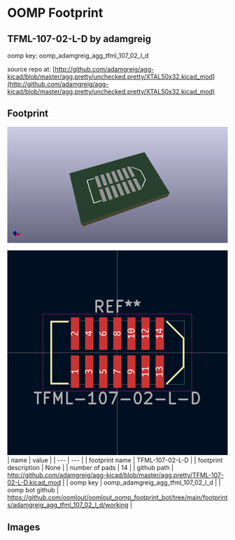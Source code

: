 # OOMP Footprint  
## TFML-107-02-L-D  by adamgreig  
  
oomp key: oomp_adamgreig_agg_tfml_107_02_l_d  
  
source repo at: [http://github.com/adamgreig/agg-kicad/blob/master/agg.pretty/unchecked.pretty/XTAL50x32.kicad_mod](http://github.com/adamgreig/agg-kicad/blob/master/agg.pretty/unchecked.pretty/XTAL50x32.kicad_mod)  
## Footprint  
  
[![working_kicad_pcb_3d.png](working_kicad_pcb_3d_600.png)](working_kicad_pcb_3d.png)  
  
[![working.png](working_600.png)](working.png)  
| name | value | 
| --- | --- | 
| footprint name | TFML-107-02-L-D | 
| footprint description | None | 
| number of pads | 14 | 
| github path | http://github.com/adamgreig/agg-kicad/blob/master/agg.pretty/TFML-107-02-L-D.kicad_mod | 
| oomp key | oomp_adamgreig_agg_tfml_107_02_l_d | 
| oomp bot github | https://github.com/oomlout/oomlout_oomp_footprint_bot/tree/main/footprints/adamgreig_agg_tfml_107_02_l_d/working | 
## Images  
